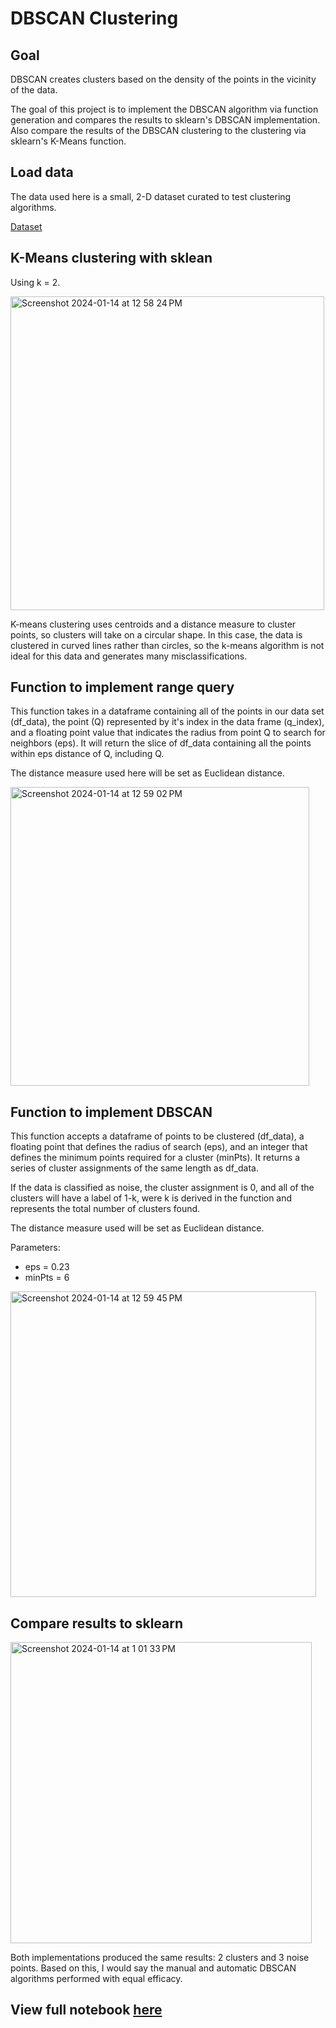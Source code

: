 # DBSCAN Clustering

## Goal 

DBSCAN creates clusters based on the density of the points in the vicinity of the data.

The goal of this project is to implement the DBSCAN algorithm via function generation and compares the results to sklearn's DBSCAN implementation. Also compare the results of the DBSCAN clustering to the clustering via sklearn's K-Means function. 

## Load data 

The data used here is a small, 2-D dataset curated to test clustering algorithms. 

[Dataset](https://gist.githubusercontent.com/yanyanzheng96/c4bf88d73e03305cc0e1abd0a8a8e185/raw/c15f0f59d06ccbe9e708eddaf361cc33c19b1ec6/data_dbscan.csv)

## K-Means clustering with sklean 

Using k = 2. 

<img width="502" alt="Screenshot 2024-01-14 at 12 58 24 PM" src="https://github.com/catherinealeal/DBSCAN/assets/100166102/e50d723f-b479-4cbc-8782-b58e22a5ecea">

K-means clustering uses centroids and a distance measure to cluster points, so clusters will take on a circular shape. In this case, the data is clustered in curved lines rather than circles, so the k-means algorithm is not ideal for this data and generates many misclassifications. 

## Function to implement range query 

This function takes in a dataframe containing all of the points in our data set (df_data), the point (Q) represented by it's index in the data frame (q_index), and a floating point value that indicates the radius from point Q to search for neighbors (eps). It will return the slice of df_data containing all the points within eps distance of Q, including Q. 

The distance measure used here will be set as Euclidean distance. 

<img width="478" alt="Screenshot 2024-01-14 at 12 59 02 PM" src="https://github.com/catherinealeal/DBSCAN/assets/100166102/0498dd01-4de1-422e-8b9e-7994ff3912e5">

## Function to implement DBSCAN 

This function accepts a dataframe of points to be clustered (df_data), a floating point that defines the radius of search (eps), and an integer that defines the minimum points required for a cluster (minPts). It returns a series of cluster assignments of the same length as df_data. 

If the data is classified as noise, the cluster assignment is 0, and all of the clusters will have a label of 1-k, were k is derived in the function and represents the total number of clusters found. 

The distance measure used will be set as Euclidean distance. 

Parameters: 
- eps = 0.23 
- minPts = 6

<img width="489" alt="Screenshot 2024-01-14 at 12 59 45 PM" src="https://github.com/catherinealeal/DBSCAN/assets/100166102/270f9bb9-1595-4628-b2ee-24f7373c436f">

## Compare results to sklearn

<img width="482" alt="Screenshot 2024-01-14 at 1 01 33 PM" src="https://github.com/catherinealeal/DBSCAN/assets/100166102/675ce657-e05a-47ab-a3d7-c2f3d09afc2f">

Both implementations produced the same results: 2 clusters and 3 noise points. Based on this, I would say the manual and automatic DBSCAN algorithms performed with equal efficacy.

## View full notebook [here](https://github.com/catherinealeal/DBSCAN/blob/5164ee5e68175649e7186b949ac86993ecfa9b57/DBSCAN.ipynb)
